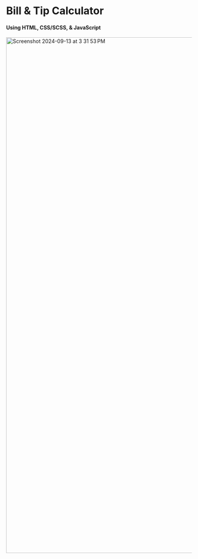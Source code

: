 # Bill & Tip Calculator
#### Using HTML, CSS/SCSS, & JavaScript


<img width="1401" alt="Screenshot 2024-09-13 at 3 31 53 PM" src="https://github.com/user-attachments/assets/19d8ce70-045b-465a-9b2a-bf4493138dd8">
